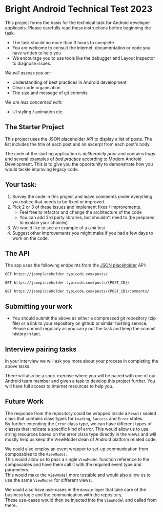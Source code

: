 # Bright Android Technical Test 2023

This project forms the basis for the technical task for Android developer applicants.
Please carefully read these instructions before beginning the task.

* The task should no more than 3 hours to complete
* You are welcome to consult the internet, documentation or code you have written to help you
* We encourage you to use tools like the debugger and Layout Inspector to diagnose issues.

*We will assess you on:*

* Understanding of best practices in Android development
* Clear code organisation
* The size and message of git commits

*We are less concerned with:*

* UI styling / animation etc.

## The Starter Project

This project uses the JSON placeholder API to display a list of posts. 
The list includes the title of each post and an
excerpt from each post's body.

The code of the starting application is *deliberately poor* and contains
*bugs* and several examples of *bad practice* according to Modern Android Development.
This is to give you the opportunity to demonstrate how you would tackle improving legacy
code.

## Your task:

1. Survey the code in this project and leave comments under everything you notice 
that needs to be fixed or improved.
2. Pick 2 or 3 of these issues and implement fixes / improvements.
    - Feel free to refactor and change the architecture of the code
    - You can add 3rd party libraries, but shouldn't need to (be prepared to explain your choices)
3. We would like to see an example of a *Unit* test
4. Suggest other improvements you might make if you had a few days to work on the code.

## The API

The app uses the following endpoints from the [JSON
placeholder](https://jsonplaceholder.typicode.com) API:

    GET https://jsonplaceholder.typicode.com/posts/

    GET https://jsonplaceholder.typicode.com/posts/{POST_ID}/

    GET https://jsonplaceholder.typicode.com/posts/{POST_ID}/comments/

## Submitting your work

-   You should submit the above as either a compressed git repository (zip file)
    or a link to your repository on github or similar hosting service.
    Please commit regularly as you carry out the task and
    keep the commit history in tact.

## Interview pairing tasks

In your interview we will ask you more about your process in completing the above tasks.

There will also be a short exercise where you will be paired with one of our Android team member
and given a task to develop this project further. You will have full access to internet
resources to help you.

## Future Work
The response from the repository could be wrapped inside a `Result` sealed class that contains class types for `Loading`, `Success` and `Error` states.  
By further extending the `Error` class type, we can have different types of classes that indicate a specific kind of error.
This would allow us to use string resources based on the error class type directly in the views and will mostly help us keep the ViewModel clean of Android platform related code.

We could also employ an event wrapper to set-up communication from composables to the `ViewModel`.  
This would allow us to pass a single `ViewModel` function reference to the composables and have them call it with the required event type and parameters.  
This would make the `ViewModel` more testable and would also allow us to use the same `ViewModel` for different views.

We could also have use-cases in the `domain` layer that take care of the business logic and the communication with the repository.  
These use-cases would then be injected into the `ViewModel` and called from there.